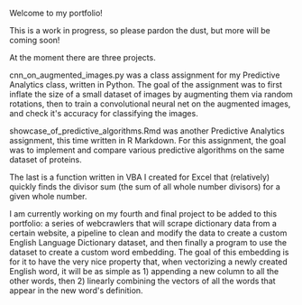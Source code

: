 Welcome to my portfolio!

This is a work in progress, so please pardon the dust, but more will be coming soon!

At the moment there are three projects.

cnn_on_augmented_images.py was a class assignment for my Predictive Analytics class, written in Python. The goal of the assignment was to first inflate the size of a small dataset of images by augmenting them via random rotations, then to train a convolutional neural net on the augmented images, and check it's accuracy for classifying the images.

showcase_of_predictive_algorithms.Rmd was another Predictive Analytics assignment, this time written in R Markdown. For this assignment, the goal was to implement and compare various predictive algorithms on the same dataset of proteins. 

The last is a function written in VBA I created for Excel that (relatively) quickly finds the divisor sum (the sum of all whole number divisors) for a given whole number.

I am currently working on my fourth and final project to be added to this portfolio: a series of webcrawlers that will scrape dictionary data from a certain website, a pipeline to clean and modify the data to create a custom English Language Dictionary dataset, and then finally a program to use the dataset to create a custom word embedding. The goal of this embedding is for it to have the very nice property that, when vectorizing a newly created English word, it will be as simple as 1) appending a new column to all the other words, then 2) linearly combining the vectors of all the words that appear in the new word's definition.
